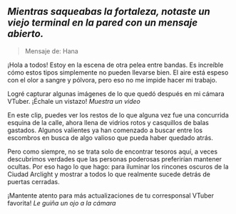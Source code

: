 ## _Mientras saqueabas la fortaleza, notaste un viejo terminal en la pared con un mensaje abierto._

> Mensaje de: Hana

¡Hola a todos! Estoy en la escena de otra pelea entre bandas. Es increíble cómo estos tipos simplemente no pueden llevarse bien. El aire está espeso con el olor a sangre y pólvora, pero eso no me impide hacer mi trabajo.

Logré capturar algunas imágenes de lo que quedó después en mi cámara VTuber. ¡Échale un vistazo! _Muestra un video_

En este clip, puedes ver los restos de lo que alguna vez fue una concurrida esquina de la calle, ahora llena de vidrios rotos y casquillos de balas gastados. Algunos valientes ya han comenzado a buscar entre los escombros en busca de algo valioso que pueda haber quedado atrás.

Pero como siempre, no se trata solo de encontrar tesoros aquí, a veces descubrimos verdades que las personas poderosas preferirían mantener ocultas. Por eso hago lo que hago: para iluminar los rincones oscuros de la Ciudad Arclight y mostrar a todos lo que realmente sucede detrás de puertas cerradas.

¡Mantente atento para más actualizaciones de tu corresponsal VTuber favorita! _Le guiña un ojo a la cámara_

